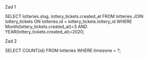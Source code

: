 Zad 1 

SELECT lotteries.slug, lottery_tickets.created_at FROM lotteries JOIN lottery_tickets ON lotteries.id = lottery_tickets.lottery_id WHERE
Month(lottery_tickets.created_at)=3 AND YEAR(lottery_tickets.created_at)=2020;


Zad 2

SELECT COUNT(id) FROM lotteries WHERE timezone = ?;